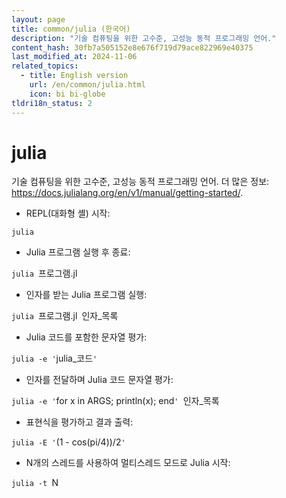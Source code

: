 ```yaml
---
layout: page
title: common/julia (한국어)
description: "기술 컴퓨팅을 위한 고수준, 고성능 동적 프로그래밍 언어."
content_hash: 30fb7a505152e8e676f719d79ace822969e40375
last_modified_at: 2024-11-06
related_topics:
  - title: English version
    url: /en/common/julia.html
    icon: bi bi-globe
tldri18n_status: 2
---
```

# julia

기술 컴퓨팅을 위한 고수준, 고성능 동적 프로그래밍 언어.
더 많은 정보: <https://docs.julialang.org/en/v1/manual/getting-started/>.

- REPL(대화형 셸) 시작:

`julia`

- Julia 프로그램 실행 후 종료:

`julia `<span class="tldr-var badge badge-pill bg-dark-lm bg-white-dm text-white-lm text-dark-dm font-weight-bold">프로그램.jl</span>

- 인자를 받는 Julia 프로그램 실행:

`julia `<span class="tldr-var badge badge-pill bg-dark-lm bg-white-dm text-white-lm text-dark-dm font-weight-bold">프로그램.jl</span>` `<span class="tldr-var badge badge-pill bg-dark-lm bg-white-dm text-white-lm text-dark-dm font-weight-bold">인자_목록</span>

- Julia 코드를 포함한 문자열 평가:

`julia -e '`<span class="tldr-var badge badge-pill bg-dark-lm bg-white-dm text-white-lm text-dark-dm font-weight-bold">julia_코드</span>`'`

- 인자를 전달하며 Julia 코드 문자열 평가:

`julia -e '`<span class="tldr-var badge badge-pill bg-dark-lm bg-white-dm text-white-lm text-dark-dm font-weight-bold">for x in ARGS; println(x); end</span>`' `<span class="tldr-var badge badge-pill bg-dark-lm bg-white-dm text-white-lm text-dark-dm font-weight-bold">인자_목록</span>

- 표현식을 평가하고 결과 출력:

`julia -E '`<span class="tldr-var badge badge-pill bg-dark-lm bg-white-dm text-white-lm text-dark-dm font-weight-bold">(1 - cos(pi/4))/2</span>`'`

- N개의 스레드를 사용하여 멀티스레드 모드로 Julia 시작:

`julia -t `<span class="tldr-var badge badge-pill bg-dark-lm bg-white-dm text-white-lm text-dark-dm font-weight-bold">N</span>
